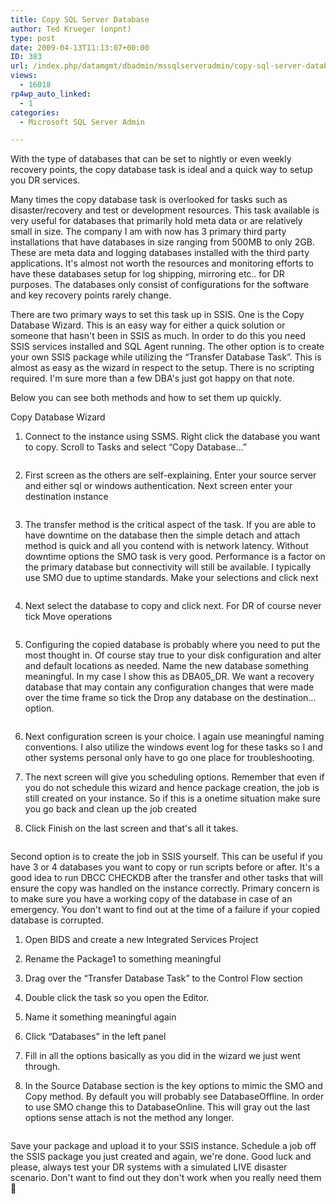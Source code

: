 ```yaml
---
title: Copy SQL Server Database
author: Ted Krueger (onpnt)
type: post
date: 2009-04-13T11:13:07+00:00
ID: 383
url: /index.php/datamgmt/dbadmin/mssqlserveradmin/copy-sql-server-database/
views:
  - 16018
rp4wp_auto_linked:
  - 1
categories:
  - Microsoft SQL Server Admin

---
```

With the type of databases that can be set to nightly or even weekly recovery points, the copy database task is ideal and a quick way to setup you DR services.

Many times the copy database task is overlooked for tasks such as disaster/recovery and test or development resources. This task available is very useful for databases that primarily hold meta data or are relatively small in size. The company I am with now has 3 primary third party installations that have databases in size ranging from 500MB to only 2GB. These are meta data and logging databases installed with the third party applications. It's almost not worth the resources and monitoring efforts to have these databases setup for log shipping, mirroring etc.. for DR purposes. The databases only consist of configurations for the software and key recovery points rarely change.

There are two primary ways to set this task up in SSIS. One is the Copy Database Wizard. This is an easy way for either a quick solution or someone that hasn't been in SSIS as much. In order to do this you need SSIS services installed and SQL Agent running. The other option is to create your own SSIS package while utilizing the “Transfer Database Task”. This is almost as easy as the wizard in respect to the setup. There is no scripting required. I'm sure more than a few DBA's just got happy on that note. 

Below you can see both methods and how to set them up quickly.

Copy Database Wizard

1) Connect to the instance using SSMS. Right click the database you want to copy. Scroll to Tasks and select “Copy Database...”

<div class="image_block">
  <img src="/wp-content/uploads/blogs/DataMgmt//copydb_1.gif" alt="" title="" />
</div>

2) First screen as the others are self-explaining. Enter your source server and either sql or windows authentication. Next screen enter your destination instance

<div class="image_block">
  <img src="/wp-content/uploads/blogs/DataMgmt//copydb_2.gif" alt="" title="" />
</div>

3) The transfer method is the critical aspect of the task. If you are able to have downtime on the database then the simple detach and attach method is quick and all you contend with is network latency. Without downtime options the SMO task is very good. Performance is a factor on the primary database but connectivity will still be available. I typically use SMO due to uptime standards. Make your selections and click next

<div class="image_block">
  <img src="/wp-content/uploads/blogs/DataMgmt//copydb_3.gif" alt="" title="" />
</div>

4) Next select the database to copy and click next. For DR of course never tick Move operations

<div class="image_block">
  <img src="/wp-content/uploads/blogs/DataMgmt//copydb_4.gif" alt="" title="" />
</div>

5) Configuring the copied database is probably where you need to put the most thought in. Of course stay true to your disk configuration and alter and default locations as needed. Name the new database something meaningful. In my case I show this as DBA05_DR. We want a recovery database that may contain any configuration changes that were made over the time frame so tick the Drop any database on the destination... option.

<div class="image_block">
  <img src="/wp-content/uploads/blogs/DataMgmt//copydb_5.gif" alt="" title="" />
</div>

6) Next configuration screen is your choice. I again use meaningful naming conventions. I also utilize the windows event log for these tasks so I and other systems personal only have to go one place for troubleshooting. 

7) The next screen will give you scheduling options. Remember that even if you do not schedule this wizard and hence package creation, the job is still created on your instance. So if this is a onetime situation make sure you go back and clean up the job created

8) Click Finish on the last screen and that's all it takes. 

<div class="image_block">
  <img src="/wp-content/uploads/blogs/DataMgmt//copydb_6.gif" alt="" title="" />
</div>

Second option is to create the job in SSIS yourself. This can be useful if you have 3 or 4 databases you want to copy or run scripts before or after. It's a good idea to run DBCC CHECKDB after the transfer and other tasks that will ensure the copy was handled on the instance correctly. Primary concern is to make sure you have a working copy of the database in case of an emergency. You don't want to find out at the time of a failure if your copied database is corrupted. 

1) Open BIDS and create a new Integrated Services Project
  
2) Rename the Package1 to something meaningful
  
3) Drag over the “Transfer Database Task” to the Control Flow section
  
4) Double click the task so you open the Editor.
  
5) Name it something meaningful again
  
6) Click “Databases” in the left panel
  
7) Fill in all the options basically as you did in the wizard we just went through.
  
8) In the Source Database section is the key options to mimic the SMO and Copy method. By default you will probably see DatabaseOffline. In order to use SMO change this to DatabaseOnline. This will gray out the last options sense attach is not the method any longer.

<div class="image_block">
  <img src="/wp-content/uploads/blogs/DataMgmt//copydb_7.gif" alt="" title="" />
</div>

Save your package and upload it to your SSIS instance. Schedule a job off the SSIS package you just created and again, we're done. Good luck and please, always test your DR systems with a simulated LIVE disaster scenario. Don't want to find out they don't work when you really need them 🙂